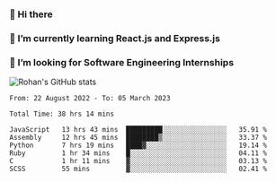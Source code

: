 ### 👋 Hi there 

<!--
**rohznmdev/rohznmdev** is a ✨ _special_ ✨ repository because its `README.md` (this file) appears on your GitHub profile.

Here are some ideas to get you started:

- 🔭 I’m currently working on ...
- 🌱 I’m currently learning Ruby and Ruby on Rails
- 👯 I’m looking to collaborate on ...
- 🤔 I’m looking for help with ...
- 💬 Ask me about ...
- 📫 How to reach me: ...
- 😄 Pronouns: ...
- ⚡ Fun fact: ...
-->
### 🌱 I’m currently learning React.js and Express.js
### 🤔 I’m looking for Software Engineering Internships
![Rohan's GitHub stats](https://github-readme-stats.vercel.app/api?username=rohznmdev&theme=dark&show_icons=true)

<!--START_SECTION:waka-->

```text
From: 22 August 2022 - To: 05 March 2023

Total Time: 38 hrs 14 mins

JavaScript   13 hrs 43 mins  █████████░░░░░░░░░░░░░░░░   35.91 %
Assembly     12 hrs 45 mins  ████████▒░░░░░░░░░░░░░░░░   33.37 %
Python       7 hrs 19 mins   ████▓░░░░░░░░░░░░░░░░░░░░   19.14 %
Ruby         1 hr 34 mins    █░░░░░░░░░░░░░░░░░░░░░░░░   04.11 %
C            1 hr 11 mins    ▓░░░░░░░░░░░░░░░░░░░░░░░░   03.13 %
SCSS         55 mins         ▓░░░░░░░░░░░░░░░░░░░░░░░░   02.41 %
```

<!--END_SECTION:waka-->
